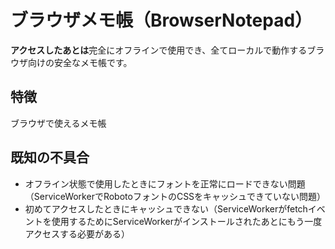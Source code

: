 # ブラウザメモ帳（BrowserNotepad）
**アクセスしたあとは**完全にオフラインで使用でき、全てローカルで動作するブラウザ向けの安全なメモ帳です。
<br>
## 特徴
ブラウザで使えるメモ帳
<br>
## 既知の不具合
- オフライン状態で使用したときにフォントを正常にロードできない問題（ServiceWorkerでRobotoフォントのCSSをキャッシュできていない問題）
- 初めてアクセスしたときにキャッシュできない（ServiceWorkerがfetchイベントを使用するためにServiceWorkerがインストールされたあとにもう一度アクセスする必要がある）
